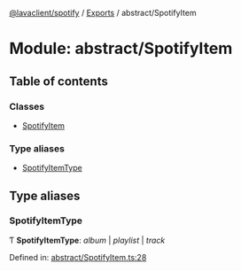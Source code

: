 [@lavaclient/spotify](../README.md) / [Exports](../modules.md) / abstract/SpotifyItem

# Module: abstract/SpotifyItem

## Table of contents

### Classes

- [SpotifyItem](../classes/abstract/spotifyitem.spotifyitem.md)

### Type aliases

- [SpotifyItemType](abstract_spotifyitem.md#spotifyitemtype)

## Type aliases

### SpotifyItemType

Ƭ **SpotifyItemType**: *album* \| *playlist* \| *track*

Defined in: [abstract/SpotifyItem.ts:28](https://github.com/Lavaclient/plugins/blob/09b0c37/packages/spotify/src/abstract/SpotifyItem.ts#L28)
